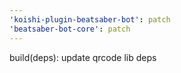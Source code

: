 ```yaml
---
'koishi-plugin-beatsaber-bot': patch
'beatsaber-bot-core': patch
---
```


build(deps): update qrcode lib deps

